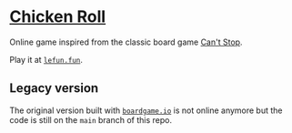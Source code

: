 # [Chicken Roll][lff]

Online game inspired from the classic board game [Can't Stop][wiki].

Play it at [`lefun.fun`][lff].


## Legacy version

The original version built with [`boardgame.io`][bgio] is not online anymore but the code is still on the `main` branch of this repo.


[lff]: https://lefun.fun
[wiki]: https://en.wikipedia.org/wiki/Can%27t_Stop_(board_game)
[bgio]: https://boardgame.io
